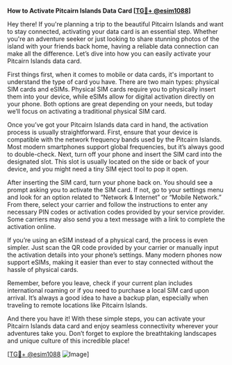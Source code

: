 **How to Activate Pitcairn Islands Data Card [[TG💪+ @esim1088](https://t.me/s/esim1088)]**

Hey there! If you're planning a trip to the beautiful Pitcairn Islands and want to stay connected, activating your data card is an essential step. Whether you're an adventure seeker or just looking to share stunning photos of the island with your friends back home, having a reliable data connection can make all the difference. Let’s dive into how you can easily activate your Pitcairn Islands data card.

First things first, when it comes to mobile or data cards, it's important to understand the type of card you have. There are two main types: physical SIM cards and eSIMs. Physical SIM cards require you to physically insert them into your device, while eSIMs allow for digital activation directly on your phone. Both options are great depending on your needs, but today we’ll focus on activating a traditional physical SIM card.

Once you’ve got your Pitcairn Islands data card in hand, the activation process is usually straightforward. First, ensure that your device is compatible with the network frequency bands used by the Pitcairn Islands. Most modern smartphones support global frequencies, but it’s always good to double-check. Next, turn off your phone and insert the SIM card into the designated slot. This slot is usually located on the side or back of your device, and you might need a tiny SIM eject tool to pop it open.

After inserting the SIM card, turn your phone back on. You should see a prompt asking you to activate the SIM card. If not, go to your settings menu and look for an option related to “Network & Internet” or “Mobile Network.” From there, select your carrier and follow the instructions to enter any necessary PIN codes or activation codes provided by your service provider. Some carriers may also send you a text message with a link to complete the activation online.

If you’re using an eSIM instead of a physical card, the process is even simpler. Just scan the QR code provided by your carrier or manually input the activation details into your phone’s settings. Many modern phones now support eSIMs, making it easier than ever to stay connected without the hassle of physical cards.

Remember, before you leave, check if your current plan includes international roaming or if you need to purchase a local SIM card upon arrival. It’s always a good idea to have a backup plan, especially when traveling to remote locations like Pitcairn Islands.

And there you have it! With these simple steps, you can activate your Pitcairn Islands data card and enjoy seamless connectivity wherever your adventures take you. Don’t forget to explore the breathtaking landscapes and unique culture of this incredible place!

[[TG💪+ @esim1088](https://t.me/s/esim1088) ![Image](https://i.postimg.cc/Y0z9fWf4/image.png)]